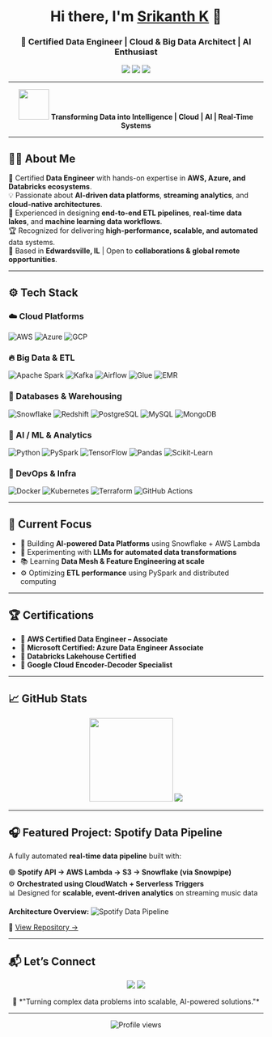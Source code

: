 <h1 align="center">Hi there, I'm <a href="https://www.linkedin.com/in/srikanthkpk/" target="_blank">Srikanth K</a> 👋</h1>
<h3 align="center">🚀 Certified Data Engineer | Cloud & Big Data Architect | AI Enthusiast</h3>

<p align="center">
  <a href="mailto:srikanthk00k@gmail.com"><img src="https://img.shields.io/badge/Email-srikanthk00k%40gmail.com-red?style=for-the-badge&logo=gmail"></a>
  <a href="https://www.linkedin.com/in/srikanthkpk/" target="_blank"><img src="https://img.shields.io/badge/LinkedIn-0077B5?style=for-the-badge&logo=linkedin&logoColor=white"></a>
  <a href="https://medium.com/" target="_blank"><img src="https://img.shields.io/badge/Medium-12100E?style=for-the-badge&logo=medium&logoColor=white"></a>
</p>

---

<p align="center">
  <img src="https://media.giphy.com/media/LMt9638dO8dftAjtco/giphy.gif" width="60"> 
  <b>Transforming Data into Intelligence | Cloud | AI | Real-Time Systems</b>
</p>

---

## 🧑‍💻 About Me

🎯 Certified **Data Engineer** with hands-on expertise in **AWS, Azure, and Databricks ecosystems**.  
💡 Passionate about **AI-driven data platforms**, **streaming analytics**, and **cloud-native architectures**.  
🚀 Experienced in designing **end-to-end ETL pipelines**, **real-time data lakes**, and **machine learning data workflows**.  
🏆 Recognized for delivering **high-performance, scalable, and automated** data systems.  
📍 Based in **Edwardsville, IL** | Open to **collaborations & global remote opportunities**.

---

## ⚙️ Tech Stack

### ☁️ Cloud Platforms
![AWS](https://img.shields.io/badge/AWS-%23FF9900.svg?style=flat-square&logo=amazonaws&logoColor=white)
![Azure](https://img.shields.io/badge/Azure-%230072C6.svg?style=flat-square&logo=microsoftazure&logoColor=white)
![GCP](https://img.shields.io/badge/GCP-%234285F4.svg?style=flat-square&logo=googlecloud&logoColor=white)

### 🔥 Big Data & ETL
![Apache Spark](https://img.shields.io/badge/Apache%20Spark-EE4C2C?style=flat-square&logo=apachespark&logoColor=white)
![Kafka](https://img.shields.io/badge/Apache%20Kafka-000000?style=flat-square&logo=apachekafka&logoColor=white)
![Airflow](https://img.shields.io/badge/Apache%20Airflow-017CEE?style=flat-square&logo=apacheairflow&logoColor=white)
![Glue](https://img.shields.io/badge/AWS%20Glue-232F3E?style=flat-square&logo=amazonaws&logoColor=white)
![EMR](https://img.shields.io/badge/AWS%20EMR-FF9900?style=flat-square&logo=amazonaws&logoColor=white)

### 💾 Databases & Warehousing
![Snowflake](https://img.shields.io/badge/Snowflake-29B5E8?style=flat-square&logo=snowflake&logoColor=white)
![Redshift](https://img.shields.io/badge/AWS%20Redshift-8C4FFF?style=flat-square&logo=amazonredshift&logoColor=white)
![PostgreSQL](https://img.shields.io/badge/PostgreSQL-316192?style=flat-square&logo=postgresql&logoColor=white)
![MySQL](https://img.shields.io/badge/MySQL-005C84?style=flat-square&logo=mysql&logoColor=white)
![MongoDB](https://img.shields.io/badge/MongoDB-47A248?style=flat-square&logo=mongodb&logoColor=white)

### 🧠 AI / ML & Analytics
![Python](https://img.shields.io/badge/Python-FFD43B?style=flat-square&logo=python&logoColor=blue)
![PySpark](https://img.shields.io/badge/PySpark-E25A1C?style=flat-square&logo=apachespark&logoColor=white)
![TensorFlow](https://img.shields.io/badge/TensorFlow-FF6F00?style=flat-square&logo=tensorflow&logoColor=white)
![Pandas](https://img.shields.io/badge/Pandas-150458?style=flat-square&logo=pandas&logoColor=white)
![Scikit-Learn](https://img.shields.io/badge/ScikitLearn-F7931E?style=flat-square&logo=scikit-learn&logoColor=white)

### 🧰 DevOps & Infra
![Docker](https://img.shields.io/badge/Docker-2496ED?style=flat-square&logo=docker&logoColor=white)
![Kubernetes](https://img.shields.io/badge/Kubernetes-326CE5?style=flat-square&logo=kubernetes&logoColor=white)
![Terraform](https://img.shields.io/badge/Terraform-844FBA?style=flat-square&logo=terraform&logoColor=white)
![GitHub Actions](https://img.shields.io/badge/GitHub%20Actions-2088FF?style=flat-square&logo=githubactions&logoColor=white)

---

## 🚀 Current Focus

- 🔭 Building **AI-powered Data Platforms** using Snowflake + AWS Lambda  
- 🧬 Experimenting with **LLMs for automated data transformations**  
- 📚 Learning **Data Mesh & Feature Engineering at scale**  
- ⚙️ Optimizing **ETL performance** using PySpark and distributed computing

---

## 🏆 Certifications

- 🥇 **AWS Certified Data Engineer – Associate**  
- 🥈 **Microsoft Certified: Azure Data Engineer Associate**  
- 🧩 **Databricks Lakehouse Certified**  
- 🧠 **Google Cloud Encoder-Decoder Specialist**

---

## 📈 GitHub Stats

<p align="center">
  <img src="https://github-readme-stats.vercel.app/api?username=srikanthkpk&show_icons=true&theme=tokyonight&hide_border=true" height="165">
  <img src="https://github-readme-stats.vercel.app/api/top-langs/?username=srikanthkpk&layout=compact&theme=tokyonight&hide_border=true">
</p>

---

## 🎧 Featured Project: Spotify Data Pipeline

A fully automated **real-time data pipeline** built with:

🟢 **Spotify API → AWS Lambda → S3 → Snowflake (via Snowpipe)**  
⚙️ **Orchestrated using CloudWatch + Serverless Triggers**  
📊 Designed for **scalable, event-driven analytics** on streaming music data  

**Architecture Overview:**
![Spotify Data Pipeline](https://github.com/srikanthkpk/assets/spotify-pipeline-arch-diagram.png)

🔗 [View Repository →](https://github.com/srikanthkpk/spotify-data-pipeline)

---

## 📬 Let’s Connect

<p align="center">
  <a href="mailto:srikanthk00k@gmail.com"><img src="https://img.shields.io/badge/Email%20Me-D14836?style=for-the-badge&logo=gmail&logoColor=white"></a>
  <a href="https://www.linkedin.com/in/srikanthkpk/" target="_blank"><img src="https://img.shields.io/badge/LinkedIn%20Profile-0077B5?style=for-the-badge&logo=linkedin&logoColor=white"></a>
</p>

<p align="center"> 
  💬 *"Turning complex data problems into scalable, AI-powered solutions."*
</p>

---

<p align="center">
  <img src="https://komarev.com/ghpvc/?username=srikanthkpk&label=Profile%20Views&color=0e75b6&style=flat" alt="Profile views" />
</p>
